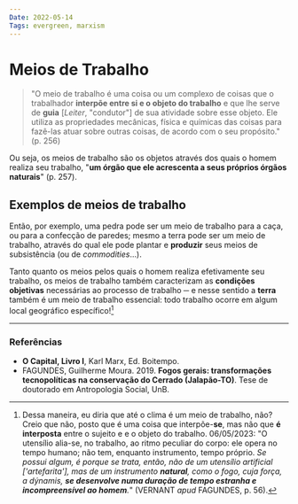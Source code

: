 ```yaml
---
Date: 2022-05-14
Tags: evergreen, marxism
---
```

# Meios de Trabalho
> "O meio de trabalho é uma coisa ou um complexo de coisas que o trabalhador **interpõe entre si e o objeto do trabalho** e que lhe serve de **guia** [*Leiter*, "condutor"] de sua atividade sobre esse objeto. Ele utiliza as propriedades mecânicas, física e químicas das coisas para fazê-las atuar sobre outras coisas, de acordo com o seu propósito." (p. 256)

Ou seja, os meios de trabalho são os objetos através dos quais o homem realiza seu trabalho, "**um órgão que ele acrescenta a seus próprios órgãos naturais**" (p. 257). 

## Exemplos de meios de trabalho
Então, por exemplo, uma pedra pode ser um meio de trabalho para a caça, ou para a confecção de paredes; mesmo a terra pode ser um meio de trabalho, através do qual ele pode plantar e **produzir** seus meios de subsistência (ou de *commodities*...).

Tanto quanto os meios pelos quais o homem realiza efetivamente seu trabalho, os meios de trabalho também caracterizam as **condições objetivas** necessárias ao processo de trabalho ─ e nesse sentido a **terra** também é um meio de trabalho essencial: todo trabalho ocorre em algum local geográfico específico![^1]

---
### Referências
- **O Capital, Livro I**, Karl Marx, Ed. Boitempo.
- FAGUNDES, Guilherme Moura. 2019. **Fogos gerais: transformações tecnopolíticas na conservação do Cerrado (Jalapão-TO)**. Tese de doutorado em Antropologia Social, UnB.

[^1]: Dessa maneira, eu diria que até o clima é um meio de trabalho, não? Creio que não, posto que é uma coisa que interpõe-**se**, mas não que **é interposta** entre o sujeito e e o objeto do trabalho. 
06/05/2023: "O utensílio alia-se, no trabalho, ao ritmo peculiar do corpo: ele opera no tempo humano; não tem, enquanto instrumento, tempo próprio. *Se possui algum, é porque se trata, então, não de um utensílio artificial ['artefarita'], mas de um instrumento **natural**, como o fogo, cuja força, a dýnamis, **se desenvolve numa duração de tempo estranha e incompreensível ao homem**.*" (VERNANT *apud* FAGUNDES, p. 56).